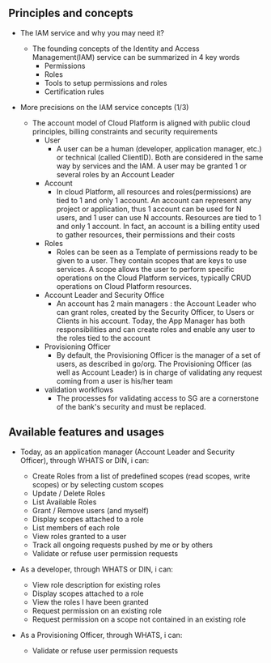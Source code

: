 
## Principles and concepts

* The IAM service and why you may need it?
    * The founding concepts of the Identity and Access Management(IAM) service can be summarized in 4 key words
        * Permissions
        * Roles
        * Tools to setup permissions and roles
        * Certification rules

* More precisions on the IAM service concepts (1/3)
    * The account model of Cloud Platform is aligned with public cloud principles, billing constraints and security requirements
        * User
            * A user can be a human (developer, application manager, etc.) or technical (called ClientID). Both are considered in the same way by services and the IAM. A user may be granted 1 or several roles by an Account Leader
        * Account
            * In cloud Platform, all resources and roles(permissions) are tied to 1 and only 1 account. An account can represent any project or application, thus 1 account can be used for N users, and 1 user can use N accounts. Resources are tied to 1 and only 1 account. In fact, an account is a billing entity used to gather resources, their permissions and their costs
        * Roles
            * Roles can be seen as a Template of permissions ready to be given to a user. They contain scopes that are keys to use services. A scope allows the user to perform specific operations on the Cloud Platform services, typically CRUD operations on Cloud Platform resources.
        * Account Leader and Security Office
            * An account has 2 main managers : the Account Leader who can grant roles, created by the Security Officer, to Users or Clients in his account. Today, the App Manager has both responsibilities and can create roles and enable any user to the roles tied to the account
        * Provisioning Officer
            * By default, the Provisioning Officer is the manager of a set of users, as described in go/org. The Provisioning Officer (as well as Account Leader) is in charge of validating any request coming from a user is his/her team
        * validation workflows
            * The processes for validating access to SG are a cornerstone of the bank's security and must be replaced.

## Available features and usages

* Today, as an application manager (Account Leader and Security Officer), through WHATS or DIN, i can:
    * Create Roles from a list of predefined scopes (read scopes, write scopes) or by selecting custom scopes
    * Update / Delete Roles
    * List Available Roles
    * Grant / Remove users (and myself)
    * Display scopes attached to a role
    * List members of each role
    * View roles granted to a user
    * Track all ongoing requests pushed by me or by others
    * Validate or refuse user permission requests

* As a developer, through WHATS or DIN, i can:
    * View role description for existing roles
    * Display scopes attached to a role
    * View the roles I have been granted
    * Request permission on an existing role
    * Request permission on a scope not contained in an existing role

* As a Provisioning Officer, through WHATS, i can:
    * Validate or refuse user permission requests